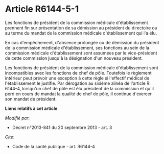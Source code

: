 # Article R6144-5-1

Les fonctions de président de la commission médicale d'établissement prennent fin sur présentation de sa démission au
président du directoire ou au terme du mandat de la commission médicale d'établissement qui l'a élu. 

En cas d'empêchement, d'absence prolongée ou de démission du président de la commission médicale d'établissement, ses
fonctions au sein de la commission médicale d'établissement sont assumées par le vice-président de cette commission jusqu'à
la désignation d'un nouveau président. 

Les fonctions de président de la commission médicale d'établissement sont incompatibles avec les fonctions de chef de pôle.
Toutefois le règlement intérieur peut prévoir une exception à cette règle si l'effectif médical de l'établissement le
justifie. Par dérogation au sixième alinéa de l'article R. 6144-4, lorsqu'un chef de pôle est élu président de la commission
et qu'il perd en cours de mandat la qualité de chef de pôle, il continue d'exercer son mandat de président.

**Liens relatifs à cet article**

_Modifié par_:

  - Décret n°2013-841 du 20 septembre 2013 - art. 3

_Cite_:

  - Code de la santé publique - art. R6144-4
